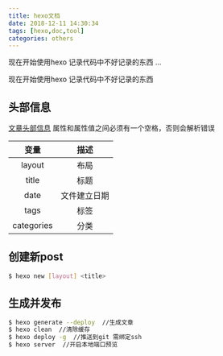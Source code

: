 ```yaml
---
title: hexo文档
date: 2018-12-11 14:30:34
tags: [hexo,doc,tool]
categories: others
---
```


现在开始使用hexo 记录代码中不好记录的东西 ...
<!-- more -->
现在开始使用hexo 记录代码中不好记录的东西

## 头部信息

[文章头部信息](https://hexo.io/zh-cn/docs/variables.html#%E9%A1%B5%E9%9D%A2%E5%8F%98%E9%87%8F) 属性和属性值之间必须有一个空格，否则会解析错误 

|    变量    |     描述     |
| :--------: | :----------: |
|   layout   |     布局     |
|   title    |     标题     |
|    date    | 文件建立日期 |
|    tags    |     标签     |
| categories |     分类     |



## 创建新post

```bash
$ hexo new [layout] <title>
```



## 生成并发布

```bash
$ hexo generate --deploy  //生成文章
$ hexo clean  //清除缓存
$ hexo deploy -g  //推送到git 需绑定ssh
$ hexo server  //开启本地端口预览
```